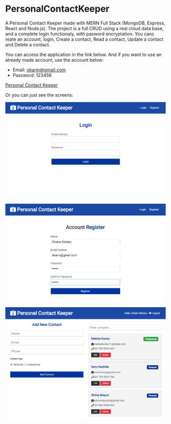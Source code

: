 # PersonalContactKeeper
A Personal Contact Keeper made with MERN Full Stack (MongoDB, Express, React and Node.js). 
The project is a full CRUD using a real cloud data base, and a complete login functionaly, with pasword encryptation.
You canc reate an account, login, Create a contact, Read a contact, Update a contact and Delete a contact. 

You can access the application in the link below. And if you want to use an already made account, use the account below:

- Email: okarin@gmail.com 
- Password: 123456

[Personal Contact Keeper](https://murmuring-stream-10095.herokuapp.com/Login)

Or you can just see the screens:

![Login screen](https://github.com/lucpena/PersonalContactKeeper/blob/master/ss/login.png)

![Register screen](https://github.com/lucpena/PersonalContactKeeper/blob/master/ss/register.png)

![Home screen](https://github.com/lucpena/PersonalContactKeeper/blob/master/ss/home.png)
